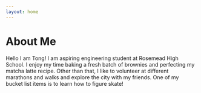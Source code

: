```yaml
---
layout: home
---
```

# About Me

Hello I am Tong! I am aspiring engineering student at Rosemead High School.
I enjoy my time baking a fresh batch of brownies and perfecting my matcha latte
recipe. Other than that, I like to volunteer at different marathons and walks
and explore the city with my friends. One of my bucket list items is to learn
how to figure skate!
